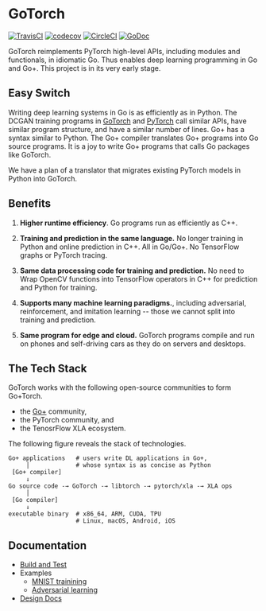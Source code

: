 # GoTorch

[![TravisCI](https://travis-ci.com/wangkuiyi/gotorch.svg?branch=develop)](https://travis-ci.com/wangkuiyi/gotorch)
[![codecov](https://codecov.io/gh/wangkuiyi/gotorch/branch/develop/graph/badge.svg)](https://codecov.io/gh/wangkuiyi/gotorch)
[![CircleCI](https://circleci.com/gh/wangkuiyi/gotorch.svg?style=shield)](https://circleci.com/gh/wangkuiyi/gotorch)
[![GoDoc](https://img.shields.io/badge/godoc-reference-teal.svg)](https://pkg.go.dev/mod/github.com/wangkuiyi/gotorch)

GoTorch reimplements PyTorch high-level APIs, including modules and functionals,
in idiomatic Go.  Thus enables deep learning programming in Go and Go+.  This
project is in its very early stage.

## Easy Switch

Writing deep learning systems in Go is as efficiently as in Python.  The DCGAN
training programs in
[GoTorch](https://github.com/wangkuiyi/gotorch/blob/develop/example/dcgan/dcgan.go)
and
[PyTorch](https://github.com/pytorch/examples/blob/4b119d735b802453479d739bf823f3f7d8d5d422/dcgan/main.py#L113-L273)
call similar APIs, have similar program structure, and have a similar number of
lines.  Go+ has a syntax similar to Python.  The Go+ compiler translates Go+
programs into Go source programs.  It is a joy to write Go+ programs that calls
Go packages like GoTorch.

We have a plan of a translator that migrates existing PyTorch models in Python
into GoTorch.

## Benefits

1. **Higher runtime efficiency**.  Go programs run as efficiently as C++.

1. **Training and prediction in the same language.** No longer training in
   Python and online prediction in C++.  All in Go/Go+.  No TensorFlow graphs or
   PyTorch tracing.

1. **Same data processing code for training and prediction.** No need to Wrap
   OpenCV functions into TensorFlow operators in C++ for prediction and Python
   for training.

1. **Supports many machine learning paradigms.**, including adversarial,
   reinforcement, and imitation learning -- those we cannot split into training
   and prediction.

1. **Same program for edge and cloud.** GoTorch programs compile and run on
   phones and self-driving cars as they do on servers and desktops.

## The Tech Stack

GoTorch works with the following open-source communities to form Go+Torch.

- the [Go+](https://github.com/goplus/gop) community,
- the PyTorch community, and
- the TenosrFlow XLA ecosystem.

The following figure reveals the stack of technologies.

```text
Go+ applications   # users write DL applications in Go+,
     │             # whose syntax is as concise as Python
 [Go+ compiler]
     ↓
Go source code -→ GoTorch -→ libtorch -→ pytorch/xla -→ XLA ops
     │
 [Go compiler]
     ↓
executable binary  # x86_64, ARM, CUDA, TPU
                   # Linux, macOS, Android, iOS
```

## Documentation

- [Build and Test](CONTRIBUTING.md)
- Examples
  - [MNIST trainining](./mnist_test.go)
  - [Adversarial learning](./example/dcgan)
- [Design Docs](./doc/design.md)
